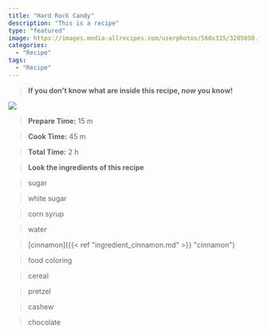 ```yaml
---
title: "Hard Rock Candy"
description: "This is a recipe"
type: "featured"
image: https://images.media-allrecipes.com/userphotos/560x315/3285050.jpg
categories: 
  - "Recipe"
tags: 
  - "Recipe"
---
```



>**If you don't know what are inside this recipe, now you know!**

![](../images/Recipes-Banner.jpg)
> **Prepare Time:** 15 m


> **Cook Time:** 45 m


> **Total Time:** 2 h

> **Look the ingredients of this recipe**

> sugar

> white sugar

> corn syrup

> water

> [cinnamon]({{< ref "ingredient_cinnamon.md" >}} "cinnamon")

> food coloring

> cereal

> pretzel

> cashew

> chocolate

